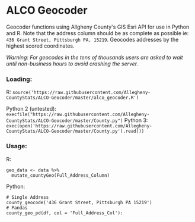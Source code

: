 # ALCO Geocoder

Geocoder functions using Allgheny County's GIS Esri API for use in Python and R. Note that the address column should be as complete as possible ie: `436 Grant Street, Pittsburgh PA, 15219`. Geocodes addresses by the highest scored coordinates.

_Warning: For geocodes in the tens of thousands users are asked to wait until non-business hours to avoid crashing the server._

### Loading:

R: `source('https://raw.githubusercontent.com/Allegheny-CountyStats/ALCO-Geocoder/master/alco_geocoder.R')`

Python 2 (untested): `execfile("https://raw.githubusercontent.com/Allegheny-CountyStats/ALCO-Geocoder/master/County.py")`
Python 3: `exec(open('https://raw.githubusercontent.com/Allegheny-CountyStats/ALCO-Geocoder/master/County.py').read())`

### Usage:

R:

```
geo_data <- data %>%
  mutate_countyGeo(Full_Address_Column)
```

Python:

```
# Single Address
county_geocode('436 Grant Street, Pittsburgh PA 15219')
# Pandas
county_geo_pd(df, col = 'Full_Address_Col'):
```
